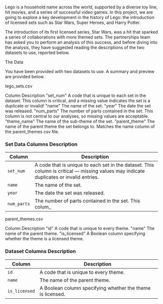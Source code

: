 Lego is a household name across the world, supported by a diverse toy line, hit movies, and a series of successful video games. In this project, we are going to explore a key development in the history of Lego: the introduction of licensed sets such as Star Wars, Super Heroes, and Harry Potter.

The introduction of its first licensed series, Star Wars, was a hit that sparked a series of collaborations with more themed sets. The partnerships team has asked you to perform an analysis of this success, and before diving into the analysis, they have suggested reading the descriptions of the two datasets to use, reported below.

The Data

You have been provided with two datasets to use. A summary and preview are provided below.

lego_sets.csv

Column	Description
"set_num"	A code that is unique to each set in the dataset. This column is critical, and a missing value indicates the set is a duplicate or invalid!
"name"	The name of the set.
"year"	The date the set was released.
"num_parts"	The number of parts contained in the set. This column is not central to our analyses, so missing values are acceptable.
"theme_name"	The name of the sub-theme of the set.
"parent_theme"	The name of the parent theme the set belongs to. Matches the name column of the parent_themes csv file.

### Set Data Columns Description

| Column         | Description                                                                                      |
|----------------|--------------------------------------------------------------------------------------------------|
| `set_num`      | A code that is unique to each set in the dataset. This column is critical — missing values may indicate duplicates or invalid entries. |
| `name`         | The name of the set.                                                                             |
| `year`         | The date the set was released.                                                                   |
| `num_parts`    | The number of parts contained in the set. This colum_



parent_themes.csv

Column	Description
"id"	A code that is unique to every theme.
"name"	The name of the parent theme.
"is_licensed"	A Boolean column specifying whether the theme is a licensed theme.



### Dataset Columns Description

| Column        | Description                                                  |
|---------------|--------------------------------------------------------------|
| `id`          | A code that is unique to every theme.                        |
| `name`        | The name of the parent theme.                                |
| `is_licensed` | A Boolean column specifying whether the theme is licensed.   |


